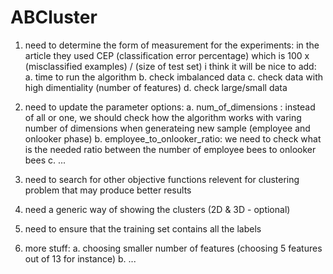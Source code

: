 # ABCluster

1. need to determine the form of measurement for the experiments:
   in the article they used CEP (classification error percentage) which is 100 x (misclassified examples) / (size of test set)
   i think it will be nice to add:
   a. time to run the algorithm
   b. check imbalanced data
   c. check data with high dimentiality (number of features)
   d. check large/small data

2. need to update the parameter options:
   a. num_of_dimensions : instead of all or one, we should check how the algorithm works with varing number of dimensions when
                         generateing new sample (employee and onlooker phase)
   b. employee_to_onlooker_ratio: we need to check what is the needed ratio between the number of employee bees to onlooker bees
   c. ...
3. need to search for other objective functions relevent for clustering problem that may produce better results
4. need a generic way of showing the clusters (2D & 3D - optional)
5. need to ensure that the training set contains all the labels
6. more stuff:
   a. choosing smaller number of features (choosing 5 features out of 13 for instance)
   b. ... 
